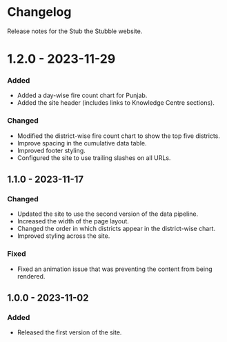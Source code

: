 # Changelog

Release notes for the Stub the Stubble website.



# 1.2.0 - 2023-11-29

### Added
- Added a day-wise fire count chart for Punjab.
- Added the site header (includes links to Knowledge Centre sections).

### Changed
- Modified the district-wise fire count chart to show the top five districts.
- Improve spacing in the cumulative data table.
- Improved footer styling.
- Configured the site to use trailing slashes on all URLs.



## 1.1.0 - 2023-11-17

### Changed
- Updated the site to use the second version of the data pipeline.
- Increased the width of the page layout.
- Changed the order in which districts appear in the district-wise chart.
- Improved styling across the site.

### Fixed
- Fixed an animation issue that was preventing the content from being rendered.



## 1.0.0 - 2023-11-02

### Added
- Released the first version of the site.
